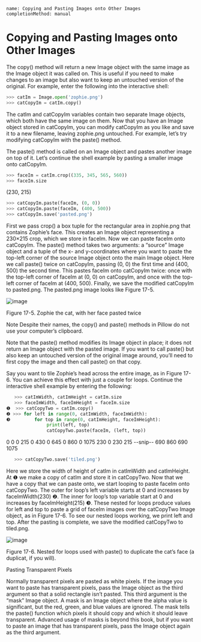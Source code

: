 ```ngMeta
name: Copying and Pasting Images onto Other Images
completionMethod: manual
```
# Copying and Pasting Images onto Other Images
The copy() method will return a new Image object with the same image as the Image object it was called on. This is useful if you need to make changes to an image but also want to keep an untouched version of the original. For example, enter the following into the interactive shell:

```python
>>> catIm = Image.open('zophie.png')
>>> catCopyIm = catIm.copy()
```
The catIm and catCopyIm variables contain two separate Image objects, which both have the same image on them. Now that you have an Image object stored in catCopyIm, you can modify catCopyIm as you like and save it to a new filename, leaving zophie.png untouched. For example, let’s try modifying catCopyIm with the paste() method.

The paste() method is called on an Image object and pastes another image on top of it. Let’s continue the shell example by pasting a smaller image onto catCopyIm.

```python
>>> faceIm = catIm.crop((335, 345, 565, 560))
>>> faceIm.size
```
(230, 215)
```python
>>> catCopyIm.paste(faceIm, (0, 0))
>>> catCopyIm.paste(faceIm, (400, 500))
>>> catCopyIm.save('pasted.png')
```
First we pass crop() a box tuple for the rectangular area in zophie.png that contains Zophie’s face. This creates an Image object representing a 230×215 crop, which we store in faceIm. Now we can paste faceIm onto catCopyIm. The paste() method takes two arguments: a “source” Image object and a tuple of the x- and y-coordinates where you want to paste the top-left corner of the source Image object onto the main Image object. Here we call paste() twice on catCopyIm, passing (0, 0) the first time and (400, 500) the second time. This pastes faceIm onto catCopyIm twice: once with the top-left corner of faceIm at (0, 0) on catCopyIm, and once with the top-left corner of faceIm at (400, 500). Finally, we save the modified catCopyIm to pasted.png. The pasted.png image looks like Figure 17-5.

![image](assets/000031.jpg)

Figure 17-5. Zophie the cat, with her face pasted twice

Note
Despite their names, the copy() and paste() methods in Pillow do not use your computer’s clipboard.

Note that the paste() method modifies its Image object in place; it does not return an Image object with the pasted image. If you want to call paste() but also keep an untouched version of the original image around, you’ll need to first copy the image and then call paste() on that copy.

Say you want to tile Zophie’s head across the entire image, as in Figure 17-6. You can achieve this effect with just a couple for loops. Continue the interactive shell example by entering the following:

```python
   >>> catImWidth, catImHeight = catIm.size
   >>> faceImWidth, faceImHeight = faceIm.size
❶  >>> catCopyTwo = catIm.copy()
❷ >>> for left in range(0, catImWidth, faceImWidth):
❸         for top in range(0, catImHeight, faceImHeight):
               print(left, top)
               catCopyTwo.paste(faceIm, (left, top))
```
   0 0
   0 215
   0 430
   0 645
   0 860
   0 1075
   230 0
   230 215
   --snip--
   690 860
   690 1075
```python
   >>> catCopyTwo.save('tiled.png')
```
Here we store the width of height of catIm in catImWidth and catImHeight. At ❶ we make a copy of catIm and store it in catCopyTwo. Now that we have a copy that we can paste onto, we start looping to paste faceIm onto catCopyTwo. The outer for loop’s left variable starts at 0 and increases by faceImWidth(230) ❷. The inner for loop’s top variable start at 0 and increases by faceImHeight(215) ❸. These nested for loops produce values for left and top to paste a grid of faceIm images over the catCopyTwo Image object, as in Figure 17-6. To see our nested loops working, we print left and top. After the pasting is complete, we save the modified catCopyTwo to tiled.png.

![image](assets/000049.jpg)

Figure 17-6. Nested for loops used with paste() to duplicate the cat’s face (a duplicat, if you will).

Pasting Transparent Pixels

Normally transparent pixels are pasted as white pixels. If the image you want to paste has transparent pixels, pass the Image object as the third argument so that a solid rectangle isn’t pasted. This third argument is the “mask” Image object. A mask is an Image object where the alpha value is significant, but the red, green, and blue values are ignored. The mask tells the paste() function which pixels it should copy and which it should leave transparent. Advanced usage of masks is beyond this book, but if you want to paste an image that has transparent pixels, pass the Image object again as the third argument.